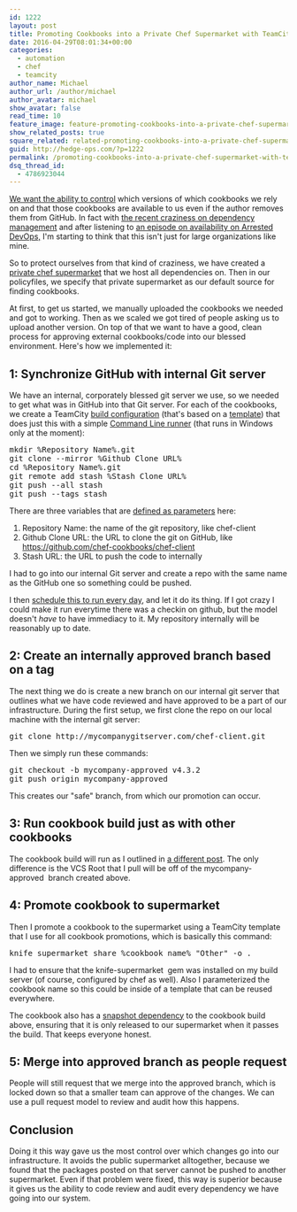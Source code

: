 ```yaml
---
id: 1222
layout: post
title: Promoting Cookbooks into a Private Chef Supermarket with TeamCity
date: 2016-04-29T08:01:34+00:00
categories:
  - automation
  - chef
  - teamcity
author_name: Michael
author_url: /author/michael
author_avatar: michael
show_avatar: false
read_time: 10
feature_image: feature-promoting-cookbooks-into-a-private-chef-supermarket-with-teamcity 
show_related_posts: true 
square_related: related-promoting-cookbooks-into-a-private-chef-supermarket-with-teamcity
guid: http://hedge-ops.com/?p=1222
permalink: /promoting-cookbooks-into-a-private-chef-supermarket-with-teamcity/
dsq_thread_id:
  - 4786923044
---
```

[We want the ability to control](http://hedge-ops.com/my-advice-for-chef-in-large-corporations/) which versions of which cookbooks we rely on and that those cookbooks are available to us even if the author removes them from GitHub. In fact with [the recent craziness on dependency management](http://www.theverge.com/2016/3/24/11300840/how-an-irate-developer-briefly-broke-javascript) and after listening to [an episode on availability on Arrested DevOps,](https://www.arresteddevops.com/availability/) I'm starting to think that this isn't just for large organizations like mine.

So to protect ourselves from that kind of craziness, we have created a [private chef supermarket](https://www.chef.io/blog/2015/12/31/a-supermarket-of-your-own-running-a-private-supermarket/) that we host all dependencies on. Then in our policyfiles, we specify that private supermarket as our default source for finding cookbooks.<!--more-->

At first, to get us started, we manually uploaded the cookbooks we needed and got to working. Then as we scaled we got tired of people asking us to upload another version. On top of that we want to have a good, clean process for approving external cookbooks/code into our blessed environment. Here's how we implemented it:

## 1: Synchronize GitHub with internal Git server

We have an internal, corporately blessed git server we use, so we needed to get what was in GitHub into that Git server. For each of the cookbooks, we create a TeamCity [build configuration](https://confluence.jetbrains.com/display/TCD9/Build+Configuration) (that's based on a [template](https://confluence.jetbrains.com/display/TCD9/Build+Configuration+Template)) that does just this with a simple [Command Line runner](https://confluence.jetbrains.com/display/TCD9/Command+Line) (that runs in Windows only at the moment):

<pre class="lang:default decode:true ">mkdir %Repository Name%.git
git clone --mirror %Github Clone URL%
cd %Repository Name%.git
git remote add stash %Stash Clone URL%
git push --all stash
git push --tags stash</pre>

There are three variables that are [defined as parameters](https://confluence.jetbrains.com/display/TCD9/Configuring+Build+Parameters) here:

  1. Repository Name: the name of the git repository, like <span class="lang:default decode:true crayon-inline ">chef-client</span>
  2. Github Clone URL: the URL to clone the git on GitHub, like <span class="lang:default decode:true crayon-inline ">https://github.com/chef-cookbooks/chef-client</span>
  3. Stash URL: the URL to push the code to internally

I had to go into our internal Git server and create a repo with the same name as the GitHub one so something could be pushed.

I then [schedule this to run every day](https://confluence.jetbrains.com/display/TCD9/Configuring+Build+Triggers), and let it do its thing. If I got crazy I could make it run everytime there was a checkin on github, but the model doesn't _have_ to have immediacy to it. My repository internally will be reasonably up to date.

## 2: Create an internally approved branch based on a tag

The next thing we do is create a new branch on our internal git server that outlines what we have code reviewed and have approved to be a part of our infrastructure. During the first setup, we first clone the repo on our local machine with the internal git server:

<pre class="lang:default decode:true ">git clone http://mycompanygitserver.com/chef-client.git</pre>

Then we simply run these commands:

<pre class="lang:default decode:true ">git checkout -b mycompany-approved v4.3.2
git push origin mycompany-approved</pre>

This creates our "safe" branch, from which our promotion can occur.

## 3: Run cookbook build just as with other cookbooks

The cookbook build will run as I outlined in [a different post](http://hedge-ops.com/chef-cookbook-builds-in-teamcity/). The only difference is the VCS Root that I pull will be off of the <span class="lang:default decode:true crayon-inline ">mycompany-approved</span>  branch created above.

## 4: Promote cookbook to supermarket

Then I promote a cookbook to the supermarket using a TeamCity template that I use for all cookbook promotions, which is basically this command:

<pre class="lang:default decode:true ">knife supermarket share %cookbook_name% "Other" -o .</pre>

I had to ensure that the <span class="lang:default decode:true crayon-inline ">knife-supermarket</span>  gem was installed on my build server (of course, configured by chef as well). Also I parameterized the cookbook name so this could be inside of a template that can be reused everywhere.

The cookbook also has a [snapshot dependency](https://confluence.jetbrains.com/display/TCD9/Snapshot+Dependencies) to the cookbook build above, ensuring that it is only released to our supermarket when it passes the build. That keeps everyone honest.

## 5: Merge into approved branch as people request

People will still request that we merge into the approved branch, which is locked down so that a smaller team can approve of the changes. We can use a pull request model to review and audit how this happens.

## Conclusion

Doing it this way gave us the most control over which changes go into our infrastructure. It avoids the public supermarket alltogether, because we found that the packages posted on that server cannot be pushed to another supermarket. Even if that problem were fixed, this way is superior because it gives us the ability to code review and audit every dependency we have going into our system.